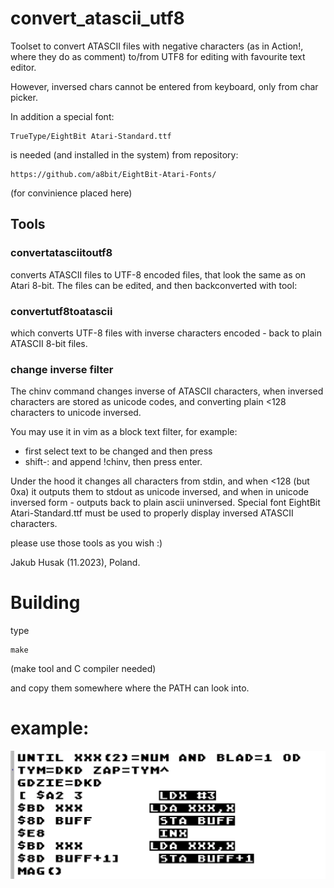 # convert_atascii_utf8

Toolset to convert ATASCII files with negative characters (as in Action!, where they do as comment) to/from UTF8 for editing with favourite text editor.

However, inversed chars cannot be entered from keyboard, only from char picker.

In addition a special font:

    TrueType/EightBit Atari-Standard.ttf

is needed (and installed in the system) from repository:

    https://github.com/a8bit/EightBit-Atari-Fonts/

(for convinience placed here)

## Tools
### convertatasciitoutf8

converts ATASCII files to UTF-8 encoded files, that look the same as on Atari 8-bit. The files can be edited, and then backconverted with tool:

### convertutf8toatascii

which converts UTF-8 files with inverse characters encoded - back to plain ATASCII 8-bit files.

### change inverse filter
The chinv command changes inverse of ATASCII characters, when inversed characters are stored as unicode codes, and converting plain <128 characters to unicode inversed.

You may use it in vim as a block text filter, for example:

- first select text to be changed and then press
- shift-: and append !chinv, then press enter.

Under the hood it changes all characters from stdin, and when <128 (but 0xa) it outputs them to stdout as unicode inversed, and when in unicode inversed form - outputs  back to plain
ascii uninversed.
Special font EightBit Atari-Standard.ttf must be used to properly display inversed ATASCII characters.

please use those tools as you wish :)

Jakub Husak (11.2023), Poland.
# Building

type

    make
    
(make tool and C compiler needed)

and copy them somewhere where the PATH can look into.

# example:

![](/example_view.png)
